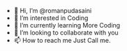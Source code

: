 - 👋 Hi, I’m @romanpudasaini
- 👀 I’m interested in Coding
- 🌱 I’m currently learning More Coding
- 💞️ I’m looking to collaborate with you
- 📫 How to reach me Just Call me.

<!---
romanpudasaini/romanpudasaini is a ✨ special ✨ repository because its `README.md` (this file) appears on your GitHub profile.
You can click the Preview link to take a look at your changes.
--->
